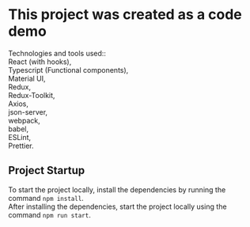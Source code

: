 # This project was created as a code demo

Technologies and tools used:: \
React (with hooks), \
Typescript (Functional components), \
Material UI, \
Redux, \
Redux-Toolkit, \
Axios, \
json-server, \
webpack, \
babel, \
ESLint, \
Prettier.

## Project Startup
To start the project locally, install the dependencies by running the command `npm install`.\
After installing the dependencies, start the project locally using the command `npm run start`.
